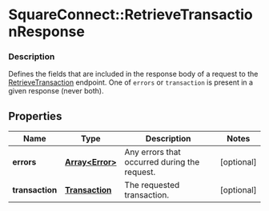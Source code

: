 # SquareConnect::RetrieveTransactionResponse

### Description

Defines the fields that are included in the response body of a request to the [RetrieveTransaction](#endpont-retrievetransaction) endpoint.  One of `errors` or `transaction` is present in a given response (never both).

## Properties
Name | Type | Description | Notes
------------ | ------------- | ------------- | -------------
**errors** | [**Array&lt;Error&gt;**](Error.md) | Any errors that occurred during the request. | [optional] 
**transaction** | [**Transaction**](Transaction.md) | The requested transaction. | [optional] 



